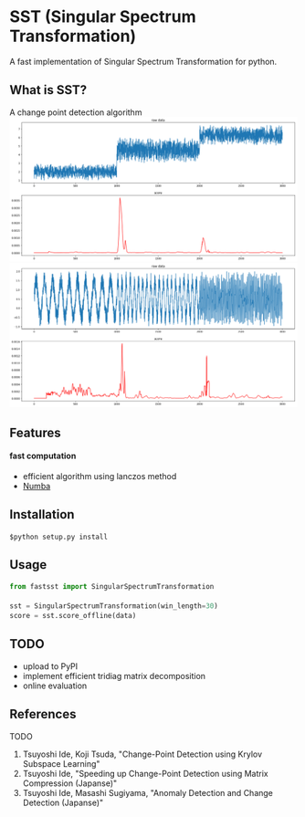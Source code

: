 # SST (Singular Spectrum Transformation)
A fast implementation of Singular Spectrum Transformation for python.

## What is SST?
A change point detection algorithm
![example](img/example_step.png)
![example](img/example_freq.png)

## Features
#### fast computation
* efficient algorithm using lanczos method
* [Numba](http://numba.pydata.org/)


## Installation
```
$python setup.py install
```

## Usage
```usage.py
from fastsst import SingularSpectrumTransformation

sst = SingularSpectrumTransformation(win_length=30)
score = sst.score_offline(data)
```

## TODO
* upload to PyPI
* implement efficient tridiag matrix decomposition
* online evaluation

## References
TODO
1. Tsuyoshi Ide, Koji Tsuda, "Change-Point Detection using Krylov Subspace Learning"
2. Tsuyoshi Ide, "Speeding up Change-Point Detection using Matrix Compression (Japanse)"
3. Tsuyoshi Ide, Masashi Sugiyama, "Anomaly Detection and Change Detection (Japanse)"
